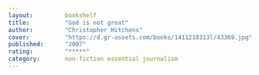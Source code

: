 ```yaml
---
layout:         bookshelf
title:          "God is not great"
author:         "Christopher Hitchens"
cover:          "https://d.gr-assets.com/books/1411218313l/43369.jpg"
published:      "2007"
rating:         "*****"
category:       non-fiction essential journalism
---
```

